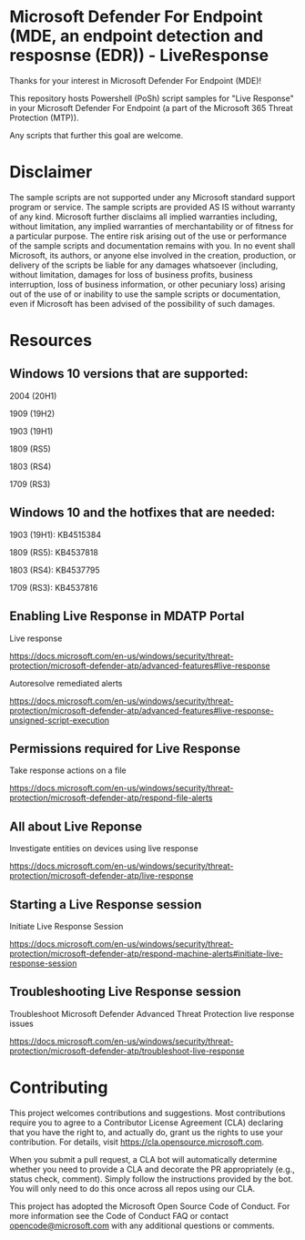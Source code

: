 # Microsoft Defender For Endpoint (MDE, an endpoint detection and resposnse (EDR)) - LiveResponse

Thanks for your interest in Microsoft Defender For Endpoint (MDE)!

This repository hosts Powershell (PoSh) script samples for "Live Response" in your Microsoft Defender For Endpoint (a part of the Microsoft 365 Threat Protection (MTP)).

Any scripts that further this goal are welcome.

# Disclaimer
The sample scripts are not supported under any Microsoft standard support program or service. 
The sample scripts are provided AS IS without warranty of any kind. 
Microsoft further disclaims all implied warranties including, without limitation, any implied warranties of merchantability or of fitness for a particular purpose. 
The entire risk arising out of the use or performance of the sample scripts and documentation remains with you. 
In no event shall Microsoft, its authors, or anyone else involved in the creation, production, or delivery of the scripts be liable for any damages whatsoever (including, without limitation, damages for loss of business profits, business interruption, loss of business information, or other pecuniary loss) arising out of the use of or inability to use the sample scripts or documentation, even if Microsoft has been advised of the possibility of such damages.

# Resources
## Windows 10 versions that are supported:
2004 (20H1)

1909 (19H2)

1903 (19H1)

1809 (RS5) 

1803 (RS4) 

1709 (RS3) 

## Windows 10 and the hotfixes that are needed:
1903 (19H1): KB4515384

1809 (RS5): KB4537818

1803 (RS4): KB4537795

1709 (RS3): KB4537816

## Enabling Live Response in MDATP Portal
Live response

https://docs.microsoft.com/en-us/windows/security/threat-protection/microsoft-defender-atp/advanced-features#live-response

Autoresolve remediated alerts

https://docs.microsoft.com/en-us/windows/security/threat-protection/microsoft-defender-atp/advanced-features#live-response-unsigned-script-execution

## Permissions required for Live Response
Take response actions on a file

https://docs.microsoft.com/en-us/windows/security/threat-protection/microsoft-defender-atp/respond-file-alerts

## All about Live Reponse
Investigate entities on devices using live response

https://docs.microsoft.com/en-us/windows/security/threat-protection/microsoft-defender-atp/live-response

## Starting a Live Response session
Initiate Live Response Session

https://docs.microsoft.com/en-us/windows/security/threat-protection/microsoft-defender-atp/respond-machine-alerts#initiate-live-response-session

## Troubleshooting Live Response session
Troubleshoot Microsoft Defender Advanced Threat Protection live response issues

https://docs.microsoft.com/en-us/windows/security/threat-protection/microsoft-defender-atp/troubleshoot-live-response

# Contributing
This project welcomes contributions and suggestions. Most contributions require you to agree to a Contributor License Agreement (CLA) declaring that you have the right to, and actually do, grant us the rights to use your contribution. For details, visit https://cla.opensource.microsoft.com.

When you submit a pull request, a CLA bot will automatically determine whether you need to provide a CLA and decorate the PR appropriately (e.g., status check, comment). Simply follow the instructions provided by the bot. You will only need to do this once across all repos using our CLA.

This project has adopted the Microsoft Open Source Code of Conduct. For more information see the Code of Conduct FAQ or contact opencode@microsoft.com with any additional questions or comments.
